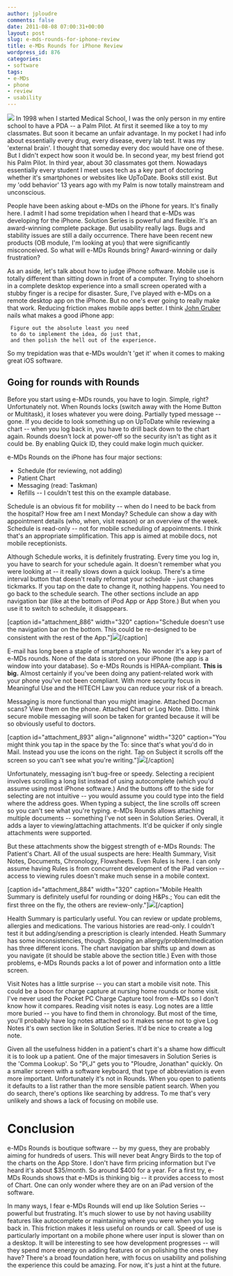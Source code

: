 ```yaml
---
author: jploudre
comments: false
date: 2011-08-08 07:00:31+00:00
layout: post
slug: e-mds-rounds-for-iphone-review
title: e-MDs Rounds for iPhone Review
wordpress_id: 876
categories:
- software
tags:
- e-MDs
- phone
- review
- usability
---
```


![](/files/2011/08/e-MDs-rounds.jpg)
In 1998 when I started Medical School, I was the only person in my entire school to have a PDA -- a Palm Pilot. At first it seemed like a toy to my classmates. But soon it became an unfair advantage. In my pocket I had info about essentially every drug, every disease, every lab test. It was my 'external brain'. I thought that someday every doc would have one of these. But I didn't expect how soon it would be. In second year, my best friend got his Palm Pilot. In third year, about 30 classmates got them. Nowadays essentially every student I meet uses tech as a key part of doctoring whether it's smartphones or websites like UpToDate. Books still exist. But my 'odd behavior' 13 years ago with my Palm is now totally mainstream and unconscious.

People have been asking about e-MDs on the iPhone for years. It's finally here. I admit I had some trepidation when I heard that e-MDs was developing for the iPhone. Solution Series is powerful and flexible. It's an award-winning complete package. But usability really lags. Bugs and stability issues are still a daily occurrence. There have been recent new products (OB module, I'm looking at you) that were significantly misconceived. So what will e-MDs Rounds bring? Award-winning or daily frustration?

As an aside, let's talk about how to judge iPhone software. Mobile use is totally different than sitting down in front of a computer. Trying to shoehorn in a complete desktop experience into a small screen operated with a stubby finger is a recipe for disaster. Sure, I've played with e-MDs on a remote desktop app on the iPhone. But no one's ever going to really make that work. Reducing friction makes mobile apps better. I think [John Gruber](http://daringfireball.net/2008/11/iphone_likeness) nails what makes a good iPhone app:

     Figure out the absolute least you need 
     to do to implement the idea, do just that, 
     and then polish the hell out of the experience.

So my trepidation was that e-MDs wouldn't 'get it' when it comes to making great iOS software.

## Going for rounds with Rounds

Before you start using e-MDs rounds, you have to login. Simple, right? Unfortunately not. When Rounds locks (switch away with the Home Button or Multitask), it loses whatever you were doing.  Partially typed message -- gone. If you decide to look something up on UpToDate while reviewing a chart -- when you log back in, you have to drill back down to the chart again. Rounds doesn't lock at power-off so the security isn't as tight as it could be. By enabling Quick ID, they could make login much quicker.

e-MDs Rounds on the iPhone has four major sections:

* Schedule  (for reviewing, not adding)
* Patient Chart
* Messaging (read: Taskman)
* Refills -- I couldn't test this on the example database.

Schedule is an obvious fit for mobility -- when do I need to be back from the hospital? How free am I next Monday? Schedule can show a day with appointment details (who, when, visit reason) or an overview of the week. Schedule is read-only -- not for mobile scheduling of appointments. I think that's an appropriate simplification. This app is aimed at mobile docs, not mobile receptionists.

Although Schedule works, it is definitely frustrating. Every time you log in, you have to search for your schedule again. It doesn't remember what you were looking at -- it really slows down a quick lookup. There's a time interval button that doesn't really reformat your schedule - just changes tickmarks. If you tap on the date to change it, nothing happens. You need to go back to the schedule search. The other sections include an app navigation bar (like at the bottom of iPod App or App Store.) But when you use it to switch to schedule, it disappears.

[caption id="attachment_886"  width="320" caption="Schedule doesn't use the navigation bar on the bottom. This could be re-designed to be consistent with the rest of the App."]![](/files/2011/08/photo.png)[/caption]

E-mail has long been a staple of smartphones. No wonder it's a key part of e-MDs rounds.  None of the data is stored on your iPhone (the app is a window into your database). So e-MDs Rounds is HIPAA-compliant. **This is big.** Almost certainly if you've been doing any patient-related work with your phone you've not been compliant. With more security focus in Meaningful Use and the HITECH Law you can reduce your risk of a breach.

Messaging is more functional than you might imagine. Attached Docman scans? View them on the phone. Attached Chart or Log Note. Ditto. I think secure mobile messaging will soon be taken for granted because it will be so obviously useful to doctors.

[caption id="attachment_893" align="alignnone" width="320" caption="You might think you tap in the space by the To: since that's what you'd do in Mail. Instead you use the icons on the right. Tap on Subject it scrolls off the screen so you can't see what you're writing."]![](/files/2011/08/photo-4.png)[/caption]

Unfortunately, messaging isn't bug-free or speedy. Selecting a recipient involves scrolling a long list instead of using autocomplete (which you'd assume using most iPhone software.) And the buttons off to the side for selecting are not intuitive -- you would assume you could type into the field where the address goes. When typing a subject, the line scrolls off screen so you can't see what you're typing. e-MDs Rounds allows attaching multiple documents -- something I've not seen in Solution Series. Overall, it adds a layer to viewing/attaching attachments. It'd be quicker if only single attachments were supported.

But these attachments show the biggest strength of e-MDs Rounds: The Patient's Chart. All of the usual suspects are here:  Health Summary, Visit Notes, Documents, Chronology, Flowsheets. Even Rules is here. I can only assume having Rules is from concurrent development of the iPad version -- access to viewing rules doesn't make much sense in a mobile context.

[caption id="attachment_884" width="320" caption="Mobile Health Summary is definitely useful for rounding or doing H&Ps.; You can edit the first three on the fly, the others are review-only."]![](/files/2011/08/photo-2.png)[/caption]

Health Summary is particularly useful. You can review or update problems, allergies and medications. The various histories are read-only. I couldn't test it but adding/sending a prescription is clearly intended. Heath Summary has some inconsistencies, though. Stopping an allergy/problem/medication has three different icons. The chart navigation bar shifts up and down as you navigate (it should be stable above the section title.) Even with those problems, e-MDs Rounds packs a lot of power and information onto a little screen.

Visit Notes has a little surprise -- you can start a mobile visit note. This could be a boon for charge capture at nursing home rounds or home visit. I've never used the Pocket PC Charge Capture tool from e-MDs so I don't know how it compares. Reading visit notes is easy. Log notes are a little more buried -- you have to find them in chronology. But most of the time, you'll probably have log notes attached so it makes sense not to give Log Notes it's own section like in Solution Series. It'd be nice to create a log note.

Given all the usefulness hidden in a patient's chart it's a shame how difficult it is to look up a patient. One of the major timesavers in Solution Series is the 'Comma Lookup'. So "Pl,J" gets you to "Ploudre, Jonathan" quickly. On a smaller screen with a software keyboard, that type of abbreviation is even more important. Unfortunately it's not in Rounds. When you open to patients it defaults to a list rather than the more sensible patient search. When you do search, there's options like searching by address. To me that's very unlikely and shows a lack of focusing on mobile use.

# Conclusion

e-MDs Rounds is boutique software -- by my guess, they are probably aiming for hundreds of users. This will never beat Angry Birds to the top of the charts on the App Store. I don't have firm pricing information but I've heard it's about $35/month. So around $400 for a year. For a first try, e-MDs Rounds shows that e-MDs is thinking big -- it provides access to most of Chart. One can only wonder where they are on an iPad version of the software.

In many ways, I fear e-MDs Rounds will end up like Solution Series -- powerful but frustrating. It's much slower to use by not having usability features like autocomplete or maintaining where you were when you log back in. This friction makes it less useful on rounds or call. Speed of use is particularly important on a mobile phone where user input is slower than on a desktop. It will be interesting to see how development progresses -- will they spend more energy on adding features or on polishing the ones they have? There's a broad foundation here, with focus on usability and polishing the experience this could be amazing. For now, it's just a hint at the future.
